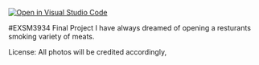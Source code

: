[![Open in Visual Studio Code](https://classroom.github.com/assets/open-in-vscode-f059dc9a6f8d3a56e377f745f24479a46679e63a5d9fe6f495e02850cd0d8118.svg)](https://classroom.github.com/online_ide?assignment_repo_id=7317854&assignment_repo_type=AssignmentRepo)

#EXSM3934 Final Project
I have always dreamed of opening a resturants smoking variety of meats. 

License: All photos will be credited accordingly,
